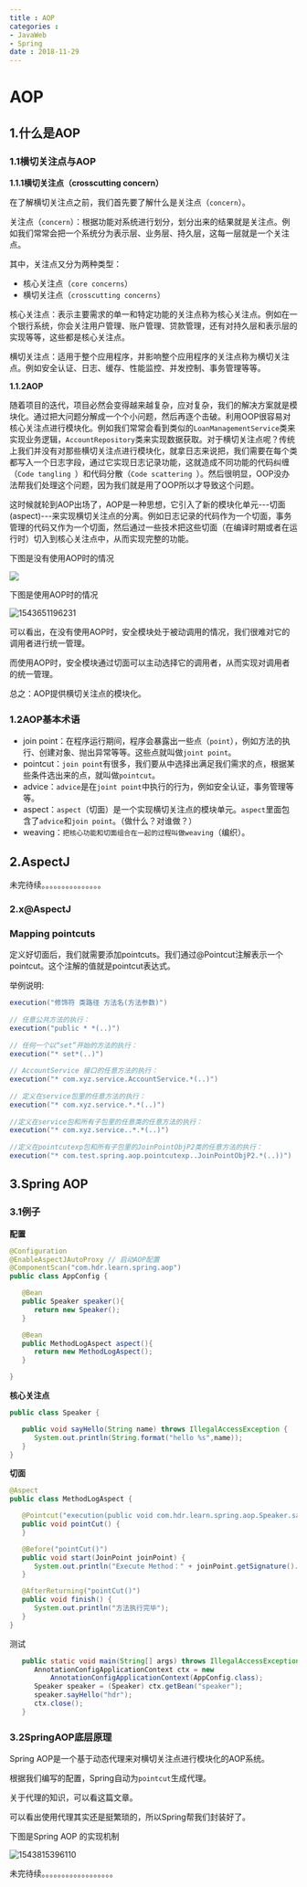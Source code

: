 ```yaml
---
title : AOP
categories : 
- JavaWeb
- Spring
date : 2018-11-29
---
```


# AOP

## 1.什么是AOP

### 1.1横切关注点与AOP

**1.1.1横切关注点（crosscutting concern）**

在了解横切关注点之前，我们首先要了解什么是关注点（`concern`）。

关注点（`concern`）：根据功能对系统进行划分，划分出来的结果就是关注点。例如我们常常会把一个系统分为表示层、业务层、持久层，这每一层就是一个关注点。

其中，关注点又分为两种类型：

- 核心关注点（`core concerns`）
- 横切关注点（`crosscutting concerns`）

核心关注点：表示主要需求的单一和特定功能的关注点称为核心关注点。例如在一个银行系统，你会关注用户管理、账户管理、贷款管理，还有对持久层和表示层的实现等等，这些都是核心关注点。

横切关注点：适用于整个应用程序，并影响整个应用程序的关注点称为横切关注点。例如安全认证、日志、缓存、性能监控、并发控制、事务管理等等。

**1.1.2AOP**

​       随着项目的迭代，项目必然会变得越来越复杂，应对复杂，我们的解决方案就是模块化。通过把大问题分解成一个个小问题，然后再逐个击破。利用OOP很容易对核心关注点进行模块化。例如我们常常会看到类似的`LoanManagementService`类来实现业务逻辑，`AccountRepository`类来实现数据获取。对于横切关注点呢？传统上我们并没有对那些横切关注点进行模块化，就拿日志来说把，我们需要在每个类都写入一个日志字段，通过它实现日志记录功能，这就造成不同功能的代码纠缠（`Code tangling `）和代码分散（`Code scattering `）。然后很明显，OOP没办法帮我们处理这个问题，因为我们就是用了OOP所以才导致这个问题。

​	这时候就轮到AOP出场了，AOP是一种思想，它引入了新的模块化单元---切面(aspect)---来实现横切关注点的分离。例如日志记录的代码作为一个切面，事务管理的代码又作为一个切面，然后通过一些技术把这些切面（在编译时期或者在运行时）切入到核心关注点中，从而实现完整的功能。

下图是没有使用AOP时的情况

![](https://github.com/huangdaren1997/pictures/blob/master/Spring/%E6%B2%A1%E6%9C%89%E4%BD%BF%E7%94%A8AOP%E6%97%B6.png?raw=true)

下图是使用AOP时的情况

![1543651196231](https://github.com/huangdaren1997/pictures/blob/master/Spring/%E4%BD%BF%E7%94%A8AOP%E6%97%B6.png?raw=true)

可以看出，在没有使用AOP时，安全模块处于被动调用的情况，我们很难对它的调用者进行统一管理。

而使用AOP时，安全模块通过切面可以主动选择它的调用者，从而实现对调用者的统一管理。

总之：AOP提供横切关注点的模块化。

### 1.2AOP基本术语

- join point：在程序运行期间，程序会暴露出一些点（`point`），例如方法的执行、创建对象、抛出异常等等。这些点就叫做`joint point`。
- pointcut：`join point`有很多，我们要从中选择出满足我们需求的点，根据某些条件选出来的点，就叫做`pointcut`。
- advice：`advice`是在`joint point`中执行的行为，例如安全认证，事务管理等等。
- aspect：`aspect`（切面）是一个实现横切关注点的模块单元。`aspect`里面包含了`advice`和`join point`。（做什么？对谁做？）
- weaving：`把核心功能和切面组合在一起的过程叫做weaving`（编织）。



## 2.AspectJ

未完待续。。。。。。。。。。。。。。。

### 2.x@AspectJ



### Mapping pointcuts

定义好切面后，我们就需要添加pointcuts。我们通过@Pointcut注解表示一个pointcut。这个注解的值就是pointcut表达式。

举例说明:

```java
execution("修饰符 类路径 方法名(方法参数)")
    
// 任意公共方法的执行：
execution("public * *(..)")
    
// 任何一个以“set”开始的方法的执行：
execution("* set*(..)")
    
// AccountService 接口的任意方法的执行：
execution("* com.xyz.service.AccountService.*(..)")
    
// 定义在service包里的任意方法的执行：
execution("* com.xyz.service.*.*(..)")
    
//定义在service包和所有子包里的任意类的任意方法的执行：
execution("* com.xyz.service..*.*(..)")
    
//定义在pointcutexp包和所有子包里的JoinPointObjP2类的任意方法的执行：
execution("* com.test.spring.aop.pointcutexp..JoinPointObjP2.*(..))")
```



## 3.Spring AOP

### 3.1例子

**配置**

```java
@Configuration
@EnableAspectJAutoProxy // 启动AOP配置
@ComponentScan("com.hdr.learn.spring.aop")
public class AppConfig {

   @Bean
   public Speaker speaker(){
      return new Speaker();
   }

   @Bean
   public MethodLogAspect aspect(){
      return new MethodLogAspect();
   }

}
```

**核心关注点**

```java
public class Speaker {

   public void sayHello(String name) throws IllegalAccessException {
      System.out.println(String.format("hello %s",name));
   }
}
```

**切面**

```java
@Aspect
public class MethodLogAspect {

   @Pointcut("execution(public void com.hdr.learn.spring.aop.Speaker.sayHello(..))")
   public void pointCut() {
   }

   @Before("pointCut()")
   public void start(JoinPoint joinPoint) {
      System.out.println("Execute Method：" + joinPoint.getSignature().getName());
   }

   @AfterReturning("pointCut()")
   public void finish() {
      System.out.println("方法执行完毕");
   }
}
```

测试

```java
   public static void main(String[] args) throws IllegalAccessException {
      AnnotationConfigApplicationContext ctx = new 
          AnnotationConfigApplicationContext(AppConfig.class);
      Speaker speaker = (Speaker) ctx.getBean("speaker");
      speaker.sayHello("hdr");
      ctx.close();
   }
```

### 3.2SpringAOP底层原理

Spring AOP是一个基于动态代理来对横切关注点进行模块化的AOP系统。

根据我们编写的配置，Spring自动为`pointcut`生成代理。

关于代理的知识，可以看这篇文章。

可以看出使用代理其实还是挺繁琐的，所以Spring帮我们封装好了。

下图是Spring AOP 的实现机制

![1543815396110](/home/hdr/Documents/pictures/Spring/SpringAOP内部.png)

未完待续。。。。。。。。。。。。。。。。。。

